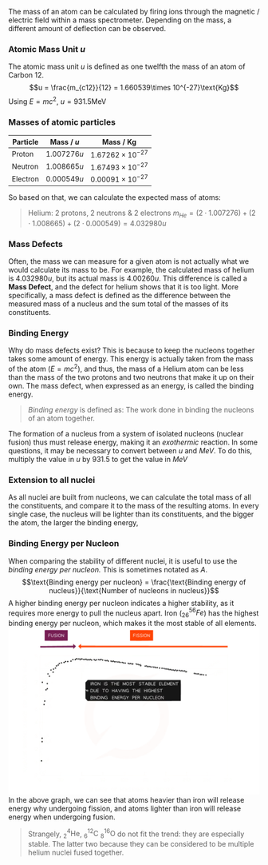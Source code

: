 The mass of an atom can be calculated by firing ions through the magnetic / electric field within a mass spectrometer. Depending on the mass, a different amount of deflection can be observed.
### Atomic Mass Unit $u$
The atomic mass unit $u$ is defined as one twelfth the mass of an atom of Carbon 12.
$$u = \frac{m_{c12}}{12} = 1.660539\times 10^{-27}\text{Kg}$$
Using $E=mc^2$, $u = 931.5\text{MeV}$
### Masses of atomic particles
| Particle | Mass / $u$ | Mass / $\text{Kg}$ |
| ---- | ---- | ---- |
| Proton | $1.007276u$ | $1.67262\times 10^{-27}$ |
| Neutron | $1.008665u$ | $1.67493\times10^{-27}$ |
| Electron | $0.000549u$ | $0.00091\times10^{-27}$ |
So based on that, we can calculate the expected mass of atoms:
>Helium: 2 protons, 2 neutrons & 2 electrons
>$m_{He} = (2\cdot1.007276) + (2\cdot1.008665) + (2\cdot0.000549) = 4.032980u$
### Mass Defects
Often, the mass we can measure for a given atom is not actually what we would calculate its mass to be. For example, the calculated mass of helium is $4.032980u$, but its actual mass is $4.00260u$.
This difference is called a **Mass Defect**, and the defect for helium shows that it is too light.
More specifically, a mass defect is defined as the difference between the measured mass of a nucleus and the sum total of the masses of its constituents.
### Binding Energy
Why do mass defects exist? This is because to keep the nucleons together takes some amount of energy. This energy is actually taken from the mass of the atom ($E=mc^2$), and thus, the mass of a Helium atom can be less than the mass of the two protons and two neutrons that make it up on their own. The mass defect, when expressed as an energy, is called the binding energy.
> *Binding energy* is defined as:
> The work done in binding the nucleons of an atom together.

The formation of a nucleus from a system of isolated nucleons (nuclear fusion) thus must release energy, making it an *exothermic* reaction. 
In some questions, it may be necessary to convert between $u$ and $MeV$. To do this, multiply the value in $u$ by 931.5 to get the value in $MeV$
### Extension to all nuclei
As all nuclei are built from nucleons, we can calculate the total mass of all the constituents, and compare it to the mass of the resulting atoms. In every single case, the nucleus will be lighter than its constituents, and the bigger the atom, the larger the binding energy,
### Binding Energy per Nucleon
When comparing the stability of different nuclei, it is useful to use the *binding energy per nucleon.* This is sometimes notated as $A$.
$$\text{Binding energy per nucleon} = \frac{\text{Binding energy of nucleus}}{\text{Number of nucleons in nucleus}}$$
A higher binding energy per nucleon indicates a higher stability, as it requires more energy to pull the nucleus apart. Iron ($^{56}_{26}Fe$) has the highest binding energy per nucleon, which makes it the most stable of all elements.
![Binding Energy Per Nucleon Graph](./../Images/BindingEnergyPerNucleon.png)
In the above graph, we can see that atoms heavier than iron will release energy why undergoing fission, and atoms lighter than iron will release energy when undergoing fusion.
> Strangely, $^4_2\text{He}$, $^{12}_{6}\text{C}$  $^{16}_{8}\text{O}$ do not fit the trend: they are especially stable. The latter two because they can be considered to be multiple helium nuclei fused together.  